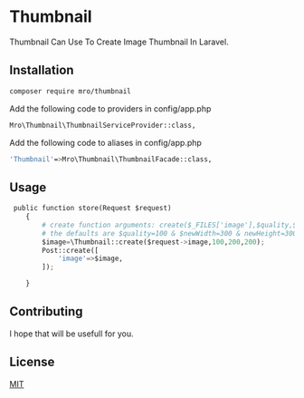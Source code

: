 # Thumbnail

Thumbnail Can Use To Create Image Thumbnail In Laravel.

## Installation

```bash
composer require mro/thumbnail
```
Add the following code to providers in config/app.php
```bash
Mro\Thumbnail\ThumbnailServiceProvider::class,
```
Add the following code to aliases in config/app.php
```bash
'Thumbnail'=>Mro\Thumbnail\ThumbnailFacade::class,
```
## Usage

```python
 public function store(Request $request)
    {
        # create function arguments: create($_FILES['image'],$quality,$newWidth,newHeight);
        # the defaults are $quality=100 & $newWidth=300 & newHeight=300
        $image=\Thumbnail::create($request->image,100,200,200);
        Post::create([
            'image'=>$image,
        ]);

    }
```

## Contributing
I hope that will be usefull for you.

## License
[MIT](https://choosealicense.com/licenses/mit/)
